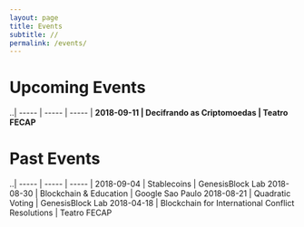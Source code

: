 ```yaml
---
layout: page
title: Events
subtitle: //
permalink: /events/
---
```


# Upcoming Events

..|
----- | ----- | ----- |
**2018-09-11 | Decifrando as Criptomoedas | Teatro FECAP**

# Past Events

..|
----- | ----- | ----- |
2018-09-04 | Stablecoins | GenesisBlock Lab
2018-08-30 | Blockchain & Education | Google Sao Paulo
2018-08-21 | Quadratic Voting | GenesisBlock Lab
2018-04-18 | Blockchain for International Conflict Resolutions | Teatro FECAP

